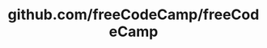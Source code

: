 ---
layout: post
title: github.com/freeCodeCamp/freeCodeCamp
categories: link
tags: [انگلیسی, گیت‌هاب, برنامه‌نویسی]
---